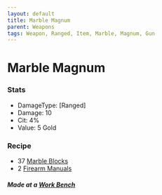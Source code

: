 ```yaml
---
layout: default
title: Marble Magnum
parent: Weapons
tags: Weapon, Ranged, Item, Marble, Magnum, Gun
---
```


# Marble Magnum

### Stats
- DamageType: [Ranged]
- Damage: 10
- Cit: 4%
- Value: 5 Gold

### Recipe
- 37 [Marble Blocks](https://terraria.gamepedia.com/Marble_Blocks)
- 2 [Firearm Manuals](https://ricklugtigheid.github.io/SupernovaMod/docs/items/materials/firearm_manual)

##### Made at a [Work Bench](https://terraria.gamepedia.com/Work_Benches)